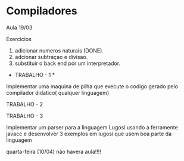 # Compiladores

Aula 19/03

Exercicios  
1. adicionar numeros naturais (DONE).
2. adcionar subtraçao e divisao.
3. substituir o back end por um interpretador.

* TRABALHO - 1 *

Implementar uma maquina de pilha que execute o codigo gerado pelo compilador didatico( qualquer linguagem)

TRABALHO - 2  




TRABALHO - 3  

Implementar um parser para a linguagem Lugosi usando a ferramente javacc e desenvolver 3 exemplos em lugosi que usem boa parte da linguagem  

  
quarta-feira (10/04) não havera aula!!!!
